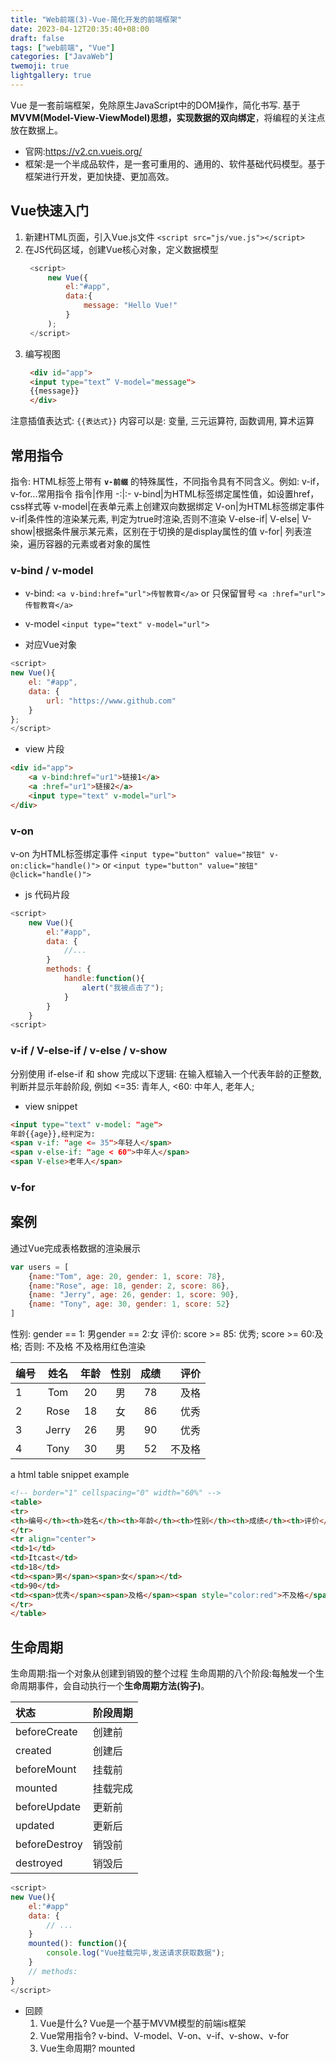 ```yaml
---
title: "Web前端(3)-Vue-简化开发的前端框架"
date: 2023-04-12T20:35:40+08:00
draft: false
tags: ["web前端", "Vue"]
categories: ["JavaWeb"]
twemoji: true
lightgallery: true
---
```


Vue 是一套前端框架，免除原生JavaScript中的DOM操作，简化书写. 基于**MVVM(Model-View-ViewModel)**思想，实现数据的**双向绑定**，将编程的关注点放在数据上。
* 官网:https://v2.cn.vueis.org/
* 框架:是一个半成品软件，是一套可重用的、通用的、软件基础代码模型。基于框架进行开发，更加快捷、更加高效。

## Vue快速入门
1. 新建HTML页面，引入Vue.js文件
   `<script src="js/vue.js"></script>`
2. 在JS代码区域，创建Vue核心对象，定义数据模型
   ```js
    <script>
        new Vue({
            el:"#app",
            data:{
                message: "Hello Vue!"
            }
        );
    </script>
   ```
3. 编写视图
   ```HTML
    <div id="app">
    <input type="text” V-model="message">
    {{message}}
    </div>
   ```
注意插值表达式: `{{表达式}}`
内容可以是: 变量, 三元运算符, 函数调用, 算术运算

## 常用指令
指令: HTML标签上带有 **`v-前缀`** 的特殊属性，不同指令具有不同含义。例如: v-if，v-for...常用指令
指令|作用
-:|:-
v-bind|为HTML标签绑定属性值，如设置href，css样式等
v-model|在表单元素上创建双向数据绑定
V-on|为HTML标签绑定事件
v-if|条件性的渲染某元素, 判定为true时渲染,否则不渲染
V-else-if|
V-else|
V-show|根据条件展示某元素，区别在于切换的是display属性的值
v-for| 列表渲染，遍历容器的元素或者对象的属性

### v-bind / v-model
* v-bind:
`<a v-bind:href="url">传智教育</a>`
or 只保留冒号
`<a :href="url">传智教育</a>`

* v-model
`<input type="text" v-model="url">`

* 对应Vue对象
```js
<script>
new Vue(){
    el: "#app",
    data: {
        url: "https://www.github.com"
    }
};
</script>
```
* view 片段
```html
<div id="app">
    <a v-bind:href="ur1">链接1</a>
    <a :href="ur1">链接2</a>
    <input type="text" v-model="url">
</div>
```
### v-on
v-on 为HTML标签绑定事件
`<input type="button" value="按钮" v-on:click="handle()">`
or
`<input type="button" value="按钮" @click="handle()">`
* js 代码片段
```js
<script>
    new Vue(){
        el:"#app",
        data: {
            //...
        }
        methods: {
            handle:function(){
                alert("我被点击了");
            }
        }
    }
<script>
```

### v-if / V-else-if / v-else / v-show

分别使用 if-else-if 和 show 完成以下逻辑:
在输入框输入一个代表年龄的正整数, 判断并显示年龄阶段, 例如 <=35: 青年人, <60: 中年人, 老年人;

* view snippet
```html
<input type="text" v-model: "age">
年龄{{age}},经判定为:
<span v-if: "age <= 35">年轻人</span>
<span v-else-if: "age < 60">中年人</span>
<span V-else>老年人</span>
```
### v-for


## 案例
通过Vue完成表格数据的渲染展示
```js
var users = [
    {name:"Tom", age: 20, gender: 1, score: 78},
    {name:"Rose", age: 18, gender: 2, score: 86},
    {name: "Jerry", age: 26, gender: 1, score: 90},
    {name: "Tony", age: 30, gender: 1, score: 52}
]
```
性别:
gender == 1: 男gender == 2:女
评价:
score >= 85: 优秀; score >= 60:及格; 否则: 不及格
不及格用红色渲染

编号|姓名|年龄|性别|成绩|评价
|:-|:-:|:-:|:-:|:-:|-:|
1|Tom|20|男|78|及格|
2|Rose|18|女|86|优秀|
3|Jerry|26|男|90|优秀|
4|Tony|30|男|52|不及格

a html table snippet example
```html
<!-- border="1" cellspacing="0" width="60%" -->
<table>
<tr>
<th>编号</th><th>姓名</th><th>年龄</th><th>性别</th><th>成绩</th><th>评价</th>
</tr>
<tr align="center">
<td>1</td>
<td>Itcast</td>
<td>18</td>
<td><span>男</span><span>女</span></td>
<td>90</td>
<td><span>优秀</span><span>及格</span><span style="color:red">不及格</span></td>
</tr>
</table>
```
## 生命周期
生命周期:指一个对象从创建到销毁的整个过程
生命周期的八个阶段:每触发一个生命周期事件，会自动执行一个**生命周期方法(钩子)**。

状态|阶段周期
:-|:-
beforeCreate|创建前
created|创建后
beforeMount|挂载前
mounted|挂载完成
beforeUpdate|更新前
updated|更新后
beforeDestroy|销毁前
destroyed|销毁后
```js
<script>
new Vue(){
    el:"#app"
    data: {
        // ...
    }
    mounted(): function(){
        console.log("Vue挂载完毕,发送请求获取数据");
    }
    // methods: 
}
</script>
```
* 回顾
  1. Vue是什么?
    Vue是一个基于MVVM模型的前端is框架
  2. Vue常用指令?
    v-bind、V-model、V-on、v-if、v-show、v-for
  3. Vue生命周期?
    mounted
